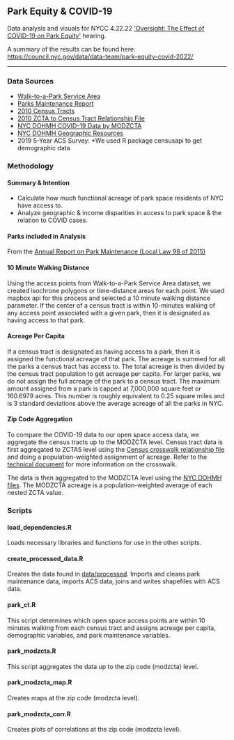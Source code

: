 ## Park Equity & COVID-19
Data analysis and visuals for NYCC 4.22.22 ['Oversight: The Effect of COVID-19 on Park Equity'](https://legistar.council.nyc.gov/MeetingDetail.aspx?ID=951908&GUID=4D8FDC0B-C36E-4C0D-9346-392A41B04110&Options=info|&Search=) hearing.

A summary of the results can be found here: https://council.nyc.gov/data/data-team/park-equity-covid-2022/ 

***  

### Data Sources 
- [Walk-to-a-Park Service Area](https://data.cityofnewyork.us/Recreation/Walk-to-a-Park-Service-area/5vb5-y6cv)
- [Parks Maintenance Report](https://www.nycgovparks.org/pagefiles/173/Fiscal-Year-2021-Annual-Report-on-Park-Maintenance__61e6f4a01b623.pdf)
- [2010 Census Tracts](https://www1.nyc.gov/site/planning/data-maps/open-data/census-download-metadata.page)
- [2010 ZCTA to Census Tract Relationship File](https://www2.census.gov/geo/docs/maps-data/data/rel/zcta_tract_rel_10.txt)
- [NYC DOHMH COVID-19 Data by MODZCTA](https://github.com/nychealth/coronavirus-data/blob/master/totals/data-by-modzcta.csv)
- [NYC DOHMH Geographic Resources](https://github.com/nychealth/coronavirus-data/tree/master/Geography-resources)
- 2019 5-Year ACS Survey: *We used R package censusapi to get demographic data

### Methodology 

#### Summary & Intention
- Calculate how much functional acreage of park space residents of NYC have access to.
- Analyze geographic & income disparities in access to park space & the relation to COVID cases.


#### Parks included in Analysis
From the [Annual Report on Park Maintenance (Local Law 98 of 2015)](https://www.nycgovparks.org/news/archive)

#### 10 Minute Walking Distance
Using the access points from Walk-to-a-Park Service Area dataset, we created isochrone polygons or time-distance areas for each point. We used mapbox api for this process and selected a 10 minute walking distance parameter. If the center of a census tract is within 10-minutes walking of any access point associated with a given park, then it is designated as having access to that park. 

#### Acreage Per Capita
If a census tract is designated as having access to a park, then it is assigned the functional acreage of that park. The acreage is summed for all the parks a census tract has access to. The total acreage is then divided by the census tract population to get acreage per capita. For larger parks, we do not assign the full acreage of the park to a census tract. The maximum amount assigned from a park is capped at 7,000,000 square feet or 160.6979 acres. This number is roughly equivalent to 0.25 square miles and is 3 standard deviations above the average acreage of all the parks in NYC. 

#### Zip Code Aggregation
To compare the COVID-19 data to our open space access data, we aggregate the census tracts up to the MODZCTA level. Census tract data is first aggregated to ZCTA5 level using the [Census crosswalk relationship file](https://www2.census.gov/geo/docs/maps-data/data/rel/zcta_tract_rel_10.txt) and doing a population-weighted assignment of acreage. Refer to the [technical document](https://www.census.gov/programs-surveys/geography/technical-documentation/records-layout/2010-zcta-record-layout.html#par_textimage_3) for more information on the crosswalk.  

The data is then aggregated to the MODZCTA level using the [NYC DOHMH files](https://github.com/nychealth/coronavirus-data/tree/master/Geography-resources). The MODZCTA acreage is a population-weighted average of each nested ZCTA value. 


### Scripts

#### load_dependencies.R
Loads necessary libraries and functions for use in the other scripts. 

#### create_processed_data.R
Creates the data found in [data/processed](https://github.com/NewYorkCityCouncil/park_equity_covid_2022/tree/main/data/processed). Imports and cleans park maintenance data, imports ACS data, joins and writes shapefiles with ACS data.  

#### park_ct.R
This script determines which open space access points are within 10 minutes walking from each census tract and assigns acreage per capita, demographic variables, and park maintenance variables. 

#### park_modzcta.R
This script aggregates the data up to the zip code (modzcta) level. 

#### park_modzcta_map.R
Creates maps at the zip code (modzcta level). 

#### park_modzcta_corr.R
Creates plots of correlations at the zip code (modzcta level). 


